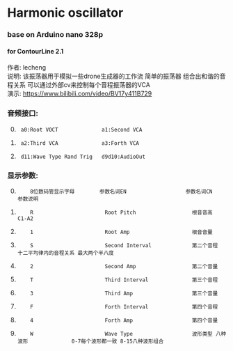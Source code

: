 # Harmonic oscillator
### base on Arduino nano 328p
#### for ContourLine 2.1  
作者: lecheng  
说明: 该振荡器用于模拟一些drone生成器的工作流 简单的振荡器 组合出和谐的音程关系 可以通过外部cv来控制每个音程振荡器的VCA  
演示: https://www.bilibili.com/video/BV17y411B729  

### 音频接口:  

0.      a0:Root VOCT              a1:Second VCA  
1.      a2:Third VCA              a3:Forth VCA
2.      d11:Wave Type Rand Trig   d9d10:AudioOut    

### 显示参数:  

 0.         8位数码管显示字母        参数名词EN                   参数名词CN                    参数说明
 1.         R                       Root Pitch                  根音音高                      C1-A2
 2.         1                       Root Amp                    根音音量
 3.         S                       Second Interval             第二个音程                    十二平均律内的音程关系 最大两个半八度
 4.         2                       Second Amp                  第二个音量                    
 5.         T                       Third Interval              第三个音程                    
 6.         3                       Third Amp                   第三个音量                    
 7.         F                       Forth Interval              第四个音程                    
 8.         4                       Forth Amp                   第四个音量        
 9.         W                       Wave Type                   波形类型 八种波形              0-7每个波形都一致 8-15八种波形组合      
                     
